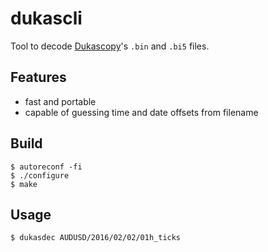 dukascli
========

Tool to decode [Dukascopy][1]'s `.bin` and `.bi5` files.

Features
--------
- fast and portable
- capable of guessing time and date offsets from filename

Build
-----

    $ autoreconf -fi
    $ ./configure
    $ make

Usage
-----

    $ dukasdec AUDUSD/2016/02/02/01h_ticks


  [1]: http://www.dukascopy.com/
